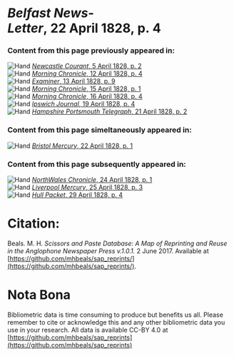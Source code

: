 # *Belfast News-Letter*, 22 April 1828, p. 4  
  
### Content from this page previously appeared in:  
![Hand](http://scissorsandpaste.net/wp-content/uploads/2017/06/smallhandpointer.png) [*Newcastle Courant*, 5 April 1828, p. 2](https://mhbeals.github.io/sap_html/Newcastle-Courant/Newcastle-Courant-5-April-1828-p-2)  
![Hand](http://scissorsandpaste.net/wp-content/uploads/2017/06/smallhandpointer.png) [*Morning Chronicle*, 12 April 1828, p. 4](https://mhbeals.github.io/sap_html/Morning-Chronicle/Morning-Chronicle-12-April-1828-p-4)  
![Hand](http://scissorsandpaste.net/wp-content/uploads/2017/06/smallhandpointer.png) [*Examiner*, 13 April 1828, p. 9](https://mhbeals.github.io/sap_html/Examiner/Examiner-13-April-1828-p-9)  
![Hand](http://scissorsandpaste.net/wp-content/uploads/2017/06/smallhandpointer.png) [*Morning Chronicle*, 15 April 1828, p. 1](https://mhbeals.github.io/sap_html/Morning-Chronicle/Morning-Chronicle-15-April-1828-p-1)  
![Hand](http://scissorsandpaste.net/wp-content/uploads/2017/06/smallhandpointer.png) [*Morning Chronicle*, 16 April 1828, p. 4](https://mhbeals.github.io/sap_html/Morning-Chronicle/Morning-Chronicle-16-April-1828-p-4)  
![Hand](http://scissorsandpaste.net/wp-content/uploads/2017/06/smallhandpointer.png) [*Ipswich Journal*, 19 April 1828, p. 4](https://mhbeals.github.io/sap_html/Ipswich-Journal/Ipswich-Journal-19-April-1828-p-4)  
![Hand](http://scissorsandpaste.net/wp-content/uploads/2017/06/smallhandpointer.png) [*Hampshire Portsmouth Telegraph*, 21 April 1828, p. 2](https://mhbeals.github.io/sap_html/Hampshire-Portsmouth-Telegraph/Hampshire-Portsmouth-Telegraph-21-April-1828-p-2)  
  
### Content from this page simeltaneously appeared in:  
![Hand](http://scissorsandpaste.net/wp-content/uploads/2017/06/smallhandpointer.png) [*Bristol Mercury*, 22 April 1828, p. 1](https://mhbeals.github.io/sap_html/Bristol-Mercury/Bristol-Mercury-22-April-1828-p-1)  
  
### Content from this page subsequently appeared in:  
![Hand](http://scissorsandpaste.net/wp-content/uploads/2017/06/smallhandpointer.png) [*NorthWales Chronicle*, 24 April 1828, p. 1](https://mhbeals.github.io/sap_html/NorthWales-Chronicle/NorthWales-Chronicle-24-April-1828-p-1)  
![Hand](http://scissorsandpaste.net/wp-content/uploads/2017/06/smallhandpointer.png) [*Liverpool Mercury*, 25 April 1828, p. 3](https://mhbeals.github.io/sap_html/Liverpool-Mercury/Liverpool-Mercury-25-April-1828-p-3)  
![Hand](http://scissorsandpaste.net/wp-content/uploads/2017/06/smallhandpointer.png) [*Hull Packet*, 29 April 1828, p. 4](https://mhbeals.github.io/sap_html/Hull-Packet/Hull-Packet-29-April-1828-p-4)  


# Citation: 

Beals. M. H. *Scissors and Paste Database: A Map of Reprinting and Reuse in the Anglophone Newspaper Press v.1.0.1.* 2 June 2017. Available at [https://github.com/mhbeals/sap_reprints/](https://github.com/mhbeals/sap_reprints/). 

# Nota Bona

Bibliometric data is time consuming to produce but benefits us all. Please remember to cite or acknowledge this and any other bibliometric data you use in your research. All data is available CC-BY 4.0 at [https://github.com/mhbeals/sap_reprints](https://github.com/mhbeals/sap_reprints)